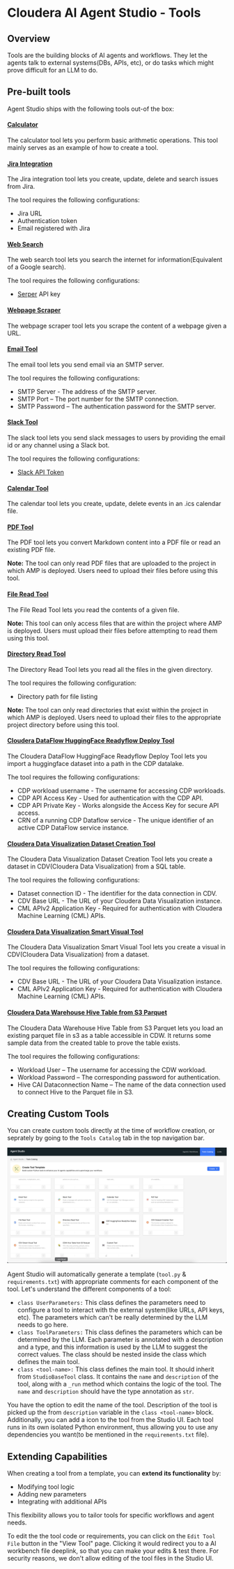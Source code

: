 # Cloudera AI Agent Studio - Tools

## Overview

Tools are the building blocks of AI agents and workflows. They let the agents talk to external systems(DBs, APIs, etc), or do tasks which might prove difficult for an LLM to do.

## Pre-built tools

Agent Studio ships with the following tools out-of the box:

#### [Calculator](../../studio-data/tool_templates/calculator/tool.py)

The calculator tool lets you perform basic arithmetic operations. This tool mainly serves as an example of how to create a tool.

#### [Jira Integration](../../studio-data/tool_templates/jira_integration/tool.py)

The Jira integration tool lets you create, update, delete and search issues from Jira.

The tool requires the following configurations:
- Jira URL
- Authentication token
- Email registered with Jira

#### [Web Search](../../studio-data/tool_templates/search_internet/tool.py)

The web search tool lets you search the internet for information(Equivalent of a Google search).

The tool requires the following configurations:
- [Serper](https://serper.dev/) API key

#### [Webpage Scraper](../../studio-data/tool_templates/scrape_website/tool.py)

The webpage scraper tool lets you scrape the content of a webpage given a URL.

#### [Email Tool](../../studio-data/tool_templates/email_tool/tool.py)

The email tool lets you send email via an SMTP server.

The tool requires the following configurations:
- SMTP Server - The address of the SMTP server.
- SMTP Port – The port number for the SMTP connection.
- SMTP Password – The authentication password for the SMTP server.

#### [Slack Tool](../../studio-data/tool_templates/slack_tool/tool.py)

The slack tool lets you send slack messages to users by providing the email id or any channel using a Slack bot.

The tool requires the following configurations:
- [Slack API Token](https://api.slack.com/tutorials/tracks/getting-a-token)

#### [Calendar Tool](../../studio-data/tool_templates/calendar_tool/tool.py)

The calendar tool lets you create, update, delete events in an .ics calendar file.

#### [PDF Tool](../../studio-data/tool_templates/pdf_tool/tool.py)

The PDF tool lets you convert Markdown content into a PDF file or read an existing PDF file.

**Note:** The tool can only read PDF files that are uploaded to the project in which AMP is deployed. Users need to upload their files before using this tool.

#### [File Read Tool](../../studio-data/tool_templates/fileread_tool/tool.py)

The File Read Tool lets you read the contents of a given file.

**Note:** This tool can only access files that are within the project where AMP is deployed. Users must upload their files before attempting to read them using this tool.

#### [Directory Read Tool](../../studio-data/tool_templates/directoryread_tool/tool.py)

The Directory Read Tool lets you read all the files in the given directory.

The tool requires the following configuration:
- Directory path for file listing

**Note:** The tool can only read directories that exist within the project in which AMP is deployed. Users need to upload their files to the appropriate project directory before using this tool.

#### [Cloudera DataFlow HuggingFace Readyflow Deploy Tool](../../studio-data/tool_templates/cdf_readyflow_deploy_hf_tool/tool.py)

The Cloudera DataFlow HuggingFace Readyflow Deploy Tool lets you import a huggingface dataset into a path in the CDP datalake.

The tool requires the following configurations:
- CDP workload username - The username for accessing CDP workloads.
- CDP API  Access Key - Used for authentication with the CDP API.
- CDP API Private Key - Works alongside the Access Key for secure API access.
- CRN of a running CDP Dataflow service - The unique identifier of an active CDP DataFlow service instance.

#### [Cloudera Data Visualization Dataset Creation Tool](../../studio-data/tool_templates/cdv_dataset_tool/tool.py)

The Cloudera Data Visualization Dataset Creation Tool lets you create a dataset in CDV(Cloudera Data Visualization) from a SQL table.

The tool requires the following configurations:
- Dataset connection ID - The identifier for the data connection in CDV.
- CDV Base URL - The URL of your Cloudera Data Visualization instance.
- CML APIv2 Application Key - Required for authentication with Cloudera Machine Learning (CML) APIs.

#### [Cloudera Data Visualization Smart Visual Tool](../../studio-data/tool_templates/cdv_smart_visual_tool/tool.py)

The Cloudera Data Visualization Smart Visual Tool lets you create a visual in CDV(Cloudera Data Visualization) from a dataset.

The tool requires the following configurations:
- CDV Base URL - The URL of your Cloudera Data Visualization instance.
- CML APIv2 Application Key - Required for authentication with Cloudera Machine Learning (CML) APIs.

#### [Cloudera Data Warehouse Hive Table from S3 Parquet](../../studio-data/tool_templates/cdw_hive_from_s3_parquet/tool.py)

The Cloudera Data Warehouse Hive Table from S3 Parquet lets you load an existing parquet file in s3 as a table accessible in CDW. It returns some sample data from the created table to prove the table exists.

The tool requires the following configurations:
- Workload User – The username for accessing the CDW workload.
- Workload Password – The corresponding password for authentication.
- Hive CAI Dataconnection Name – The name of the data connection used to connect Hive to the Parquet file in S3.

## Creating Custom Tools

You can create custom tools directly at the time of workflow creation, or seprately by going to the `Tools Catalog` tab in the top navigation bar.

![Tools Catalog](../../images/for_docs/Tool-Catalog.png)

Agent Studio will automatically generate a template (`tool.py` & `requirements.txt`) with appropriate comments for each component of the tool.
Let's understand the different components of a tool:
 - `class UserParameters:` This class defines the parameters need to configure a tool to interact with the external system(like URLs, API keys, etc). The parameters which can't be really determined by the LLM needs to go here.
 - `class ToolParameters:` This class defines the parameters which can be determined by the LLM. Each parameter is annotated with a description and a type, and this information is used by the LLM to suggest the correct values. The class should be nested inside the class which defines the main tool.
 - `class <tool-name>:` This class defines the main tool. It should inherit from `StudioBaseTool` class. It contains the `name` and `description` of the tool, along with a `_run` method which contains the logic of the tool. The `name` and `description` should have the type annotation as `str`.

You have the option to edit the name of the tool. Description of the tool is picked up the from `description` variable in the `class <tool-name>` block. Additionally, you can add a icon to the tool from the Studio UI.
Each tool runs in its own isolated Python environment, thus allowing you to use any dependencies you want(to be mentioned in the `requirements.txt` file).

## **Extending Capabilities**  

When creating a tool from a template, you can **extend its functionality** by:  
- Modifying tool logic  
- Adding new parameters  
- Integrating with additional APIs  

This flexibility allows you to tailor tools for specific workflows and agent needs. 

To edit the the tool code or requirements, you can click on the `Edit Tool File` button in the "View Tool" page. Clicking it would redirect you to a AI workbench file deeplink, so that you can make your edits & test there. For security reasons, we don't allow editing of the tool files in the Studio UI.